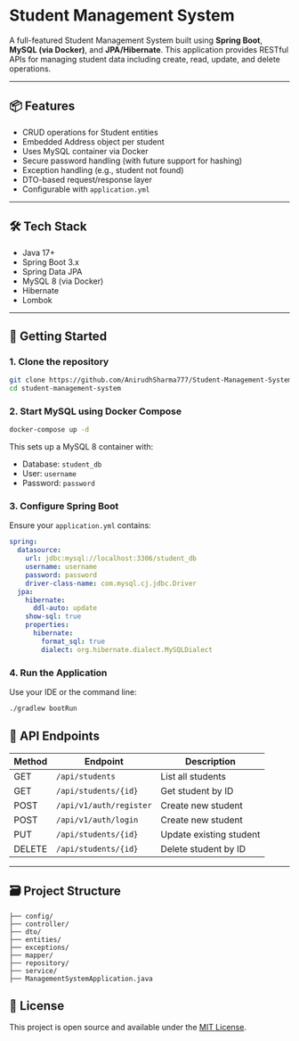 # Student Management System

A full-featured Student Management System built using **Spring Boot**, **MySQL (via Docker)**, and **JPA/Hibernate**. This application provides RESTful APIs for managing student data including create, read, update, and delete operations.

---

## 📦 Features

- CRUD operations for Student entities
- Embedded Address object per student
- Uses MySQL container via Docker
- Secure password handling (with future support for hashing)
- Exception handling (e.g., student not found)
- DTO-based request/response layer
- Configurable with `application.yml`

---

## 🛠 Tech Stack

- Java 17+
- Spring Boot 3.x
- Spring Data JPA
- MySQL 8 (via Docker)
- Hibernate
- Lombok

---

## 🚀 Getting Started

### 1. Clone the repository

```bash
git clone https://github.com/AnirudhSharma777/Student-Management-System.git
cd student-management-system
````

### 2. Start MySQL using Docker Compose

```bash
docker-compose up -d
```

This sets up a MySQL 8 container with:

* Database: `student_db`
* User: `username`
* Password: `password`

### 3. Configure Spring Boot

Ensure your `application.yml` contains:

```yaml
spring:
  datasource:
    url: jdbc:mysql://localhost:3306/student_db
    username: username
    password: password
    driver-class-name: com.mysql.cj.jdbc.Driver
  jpa:
    hibernate:
      ddl-auto: update
    show-sql: true
    properties:
      hibernate:
        format_sql: true
        dialect: org.hibernate.dialect.MySQLDialect
```

### 4. Run the Application

Use your IDE or the command line:

```bash
./gradlew bootRun
```

## 🧪 API Endpoints

| Method | Endpoint             | Description             |
| ------ | -------------------- | ----------------------- |
| GET    | `/api/students`      | List all students       |
| GET    | `/api/students/{id}` | Get student by ID       |
| POST   |`/api/v1/auth/register`| Create new student     |
| POST   |`/api/v1/auth/login`  | Create new student      |
| PUT    | `/api/students/{id}` | Update existing student |
| DELETE | `/api/students/{id}` | Delete student by ID    |

---

## 🗃 Project Structure

```
├── config/
├── controller/
├── dto/
├── entities/
├── exceptions/
├── mapper/
├── repository/
├── service/
├── ManagementSystemApplication.java
```

## 📄 License

This project is open source and available under the [MIT License](LICENSE).

